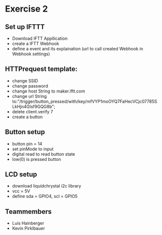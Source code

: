 # Exercise 2
## Set up IFTTT

- Download IFTT Appllication 
- create a IFTT Webhook 
- define a event and its explaination
 (url to call created Webhook in Webhook settings)
## HTTPrequest template:
- change SSID
- change password
- change host String to maker.iftt.com
- change url String to:"/trigger/button_pressed/with/key/mfVYP1moOYQ7FaHecVCjc07785SLkHjn4GIsf9GQG8b";
- delete client.verify 7
- create a button 
## Button setup
- button pin = 14
- set pinMode to input
- digital read to read button state
- low(0) is pressed button 
## LCD setup
- download liquidchrystal i2c library
- vcc = 5V
- define sda = GPIO4, scl = GPIO5
## Teammembers
- Luis Hainberger
- Kevin Pirklbauer